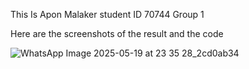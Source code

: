 This Is Apon Malaker student ID 70744 Group 1

Here are the screenshots of the result and the code

![WhatsApp Image 2025-05-19 at 23 35 28_2cd0ab34](https://github.com/user-attachments/assets/647b9509-aa85-4a46-9ac9-6a4ffbb38b3a)
